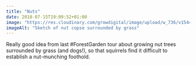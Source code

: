 ```yaml
---
title: "Nuts"
date: 2018-07-15T19:09:52+01:00
image: "https://res.cloudinary.com/growdigital/image/upload/w_736/v1544297215/sketch-43224766342.jpg"
imageAlt: "Sketch of nut copse surrounded by grass"
---
```


Really good idea from last #ForestGarden tour about growing nut trees surrounded by grass (and dogs!), so that squirrels find it difficult to establish a nut-munching foothold. 
